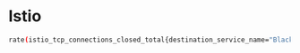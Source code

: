 # Istio

```sh
rate(istio_tcp_connections_closed_total{destination_service_name="BlackHoleCluster"}[1m]) > 0
```
